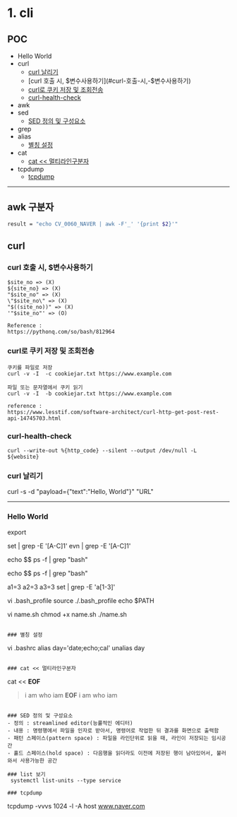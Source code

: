 
# 1. cli


## POC
- Hello World
- curl
    - [curl 날리기](#curl-날리기)
    - [curl 호출 시, $변수사용하기](#curl-호출-시,-$변수사용하기)
    - [curl로 쿠키 저장 및 조회전송](#curl로-쿠키-저장-및-조회전송)
    - [curl-health-check](#curl-health-check)
- awk
- sed
    - [SED 정의 및 구성요소](#SED-정의-및-구성요소)
- grep
- alias
    - [별칭 설정](#별칭-설정)
- cat
    - [cat << 멀티라인구분자](#cat-<<-멀티라인구분자)
- tcpdump
    - [tcpdump](#tcpdump)

---

## awk 구분자
```bash
result = "echo CV_0060_NAVER | awk -F'_' '{print $2}'"
```

## curl
### curl 호출 시, $변수사용하기
```
$site_no => (X)
${site_no} => (X)
"$site_no" => (X)
\"$site_no\" => (X)
"$((site_no))" => (X)
'"$site_no"' => (O)

Reference :
https://pythonq.com/so/bash/812964
```

### curl로 쿠키 저장 및 조회전송
```
쿠키를 파일로 저장
curl -v -I  -c cookiejar.txt https://www.example.com

파일 또는 문자열에서 쿠키 읽기
curl -v -I  -b cookiejar.txt https://www.example.com

reference :
https://www.lesstif.com/software-architect/curl-http-get-post-rest-api-14745703.html
```

### curl-health-check
```
curl --write-out %{http_code} --silent --output /dev/null -L ${website}
```

### curl 날리기
curl -s -d "payload={\"text\":\"Hello, World\"}" "URL"

---

### Hello World
export 

set | grep -E '[A-C]1'
evn | grep -E '[A-C]1'

echo $$
ps -f | grep "bash"

echo $$
ps -f | grep "bash"

a1=3
a2=3
a3=3
set | grep -E 'a[1-3]'

vi .bash_profile
source ./.bash_profile
echo $PATH

vi name.sh
chmod +x name.sh
./name.sh
```

### 별칭 설정
```
vi .bashrc
alias day='date;echo;cal'
unalias day
```

### cat << 멀티라인구분자
```
cat << __EOF__
> i
> am
> who
> iam
> __EOF__
i
am
who
iam
```

### SED 정의 및 구성요소
- 정의 : streamlined editor(능률적인 에디터)   
- 내용 : 명령행에서 파일을 인자로 받아서, 명령어로 작업한 뒤 결과를 화면으로 출력함
- 패턴 스페이스(pattern space) : 파일을 라인단위로 읽을 때, 라인이 저장되는 임시공간
- 홀드 스페이스(hold space) : 다음행을 읽더라도 이전에 저장된 행이 남아있어서, 불러와서 사용가능한 공간

### list 보기
 systemctl list-units --type service

### tcpdump
```
tcpdump -vvvs 1024 -l -A host www.naver.com
```
